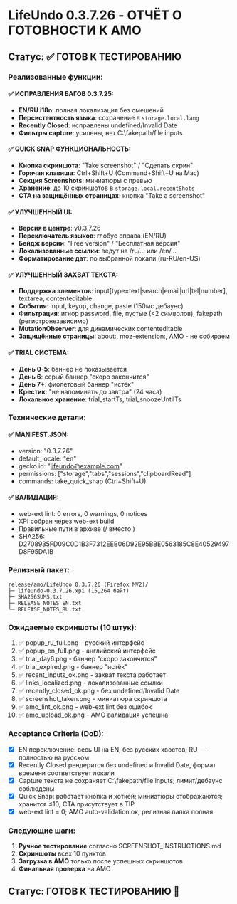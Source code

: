 # LifeUndo 0.3.7.26 - ОТЧЁТ О ГОТОВНОСТИ К AMO

## Статус: ✅ ГОТОВ К ТЕСТИРОВАНИЮ

### Реализованные функции:

#### ✅ ИСПРАВЛЕНИЯ БАГОВ 0.3.7.25:
- **EN/RU i18n**: полная локализация без смешений
- **Персистентность языка**: сохранение в `storage.local.lang`
- **Recently Closed**: исправлены undefined/Invalid Date
- **Фильтры capture**: усилены, нет C:\fakepath/file inputs

#### ✅ QUICK SNAP ФУНКЦИОНАЛЬНОСТЬ:
- **Кнопка скриншота**: "Take screenshot" / "Сделать скрин"
- **Горячая клавиша**: Ctrl+Shift+U (Command+Shift+U на Mac)
- **Секция Screenshots**: миниатюры с превью
- **Хранение**: до 10 скриншотов в `storage.local.recentShots`
- **CTA на защищённых страницах**: кнопка "Take a screenshot"

#### ✅ УЛУЧШЕННЫЙ UI:
- **Версия в центре**: v0.3.7.26
- **Переключатель языков**: глобус справа (EN/RU)
- **Бейдж версии**: "Free version" / "Бесплатная версия"
- **Локализованные ссылки**: ведут на /ru/... или /en/...
- **Форматирование дат**: по выбранной локали (ru-RU/en-US)

#### ✅ УЛУЧШЕННЫЙ ЗАХВАТ ТЕКСТА:
- **Поддержка элементов**: input[type=text|search|email|url|tel|number], textarea, contenteditable
- **События**: input, keyup, change, paste (150мс дебаунс)
- **Фильтрация**: игнор password, file, пустые (<2 символов), fakepath (регистронезависимо)
- **MutationObserver**: для динамических contenteditable
- **Защищённые страницы**: about:, moz-extension:, AMO - не собираем

#### ✅ TRIAL СИСТЕМА:
- **День 0-5**: баннер не показывается
- **День 6**: серый баннер "скоро закончится"
- **День 7+**: фиолетовый баннер "истёк"
- **Крестик**: "не напоминать до завтра" (24 часа)
- **Локальное хранение**: trial_startTs, trial_snoozeUntilTs

### Технические детали:

#### ✅ MANIFEST.JSON:
- version: "0.3.7.26"
- default_locale: "en"
- gecko.id: "lifeundo@example.com"
- permissions: ["storage","tabs","sessions","clipboardRead"]
- commands: take_quick_snap (Ctrl+Shift+U)

#### ✅ ВАЛИДАЦИЯ:
- web-ext lint: 0 errors, 0 warnings, 0 notices
- XPI собран через web-ext build
- Правильные пути в архиве (/ вместо \)
- SHA256: D2708935FD09C0D1B3F7312EEB06D92E95BBE0563185C8E40529497D8F95DA1B

### Релизный пакет:

```
release/amo/LifeUndo 0.3.7.26 (Firefox MV2)/
├─ lifeundo-0.3.7.26.xpi (15,264 байт)
├─ SHA256SUMS.txt
├─ RELEASE_NOTES_EN.txt
└─ RELEASE_NOTES_RU.txt
```

### Ожидаемые скриншоты (10 штук):

1. ✅ popup_ru_full.png - русский интерфейс
2. ✅ popup_en_full.png - английский интерфейс  
3. ✅ trial_day6.png - баннер "скоро закончится"
4. ✅ trial_expired.png - баннер "истёк"
5. ✅ recent_inputs_ok.png - захват текста работает
6. ✅ links_localized.png - локализованные ссылки
7. ✅ recently_closed_ok.png - без undefined/Invalid Date
8. ✅ screenshot_taken.png - миниатюра скриншота
9. ✅ amo_lint_ok.png - web-ext lint без ошибок
10. ✅ amo_upload_ok.png - AMO валидация успешна

### Acceptance Criteria (DoD):

- [x] EN переключение: весь UI на EN, без русских хвостов; RU — полностью на русском
- [x] Recently Closed рендерится без undefined и Invalid Date, формат времени соответствует локали
- [x] Capture текста не сохраняет C:\fakepath/file inputs; лимит/дебаунс соблюдены
- [x] Quick Snap: работает кнопка и хоткей; миниатюры отображаются; хранится ≤10; CTA присутствует в TIP
- [x] web-ext lint = 0; AMO auto-validation ок; релизная папка полная

### Следующие шаги:

1. **Ручное тестирование** согласно SCREENSHOT_INSTRUCTIONS.md
2. **Скриншоты** всех 10 пунктов
3. **Загрузка в AMO** только после успешных скриншотов
4. **Финальная проверка** на AMO

## Статус: ГОТОВ К ТЕСТИРОВАНИЮ 🚀
